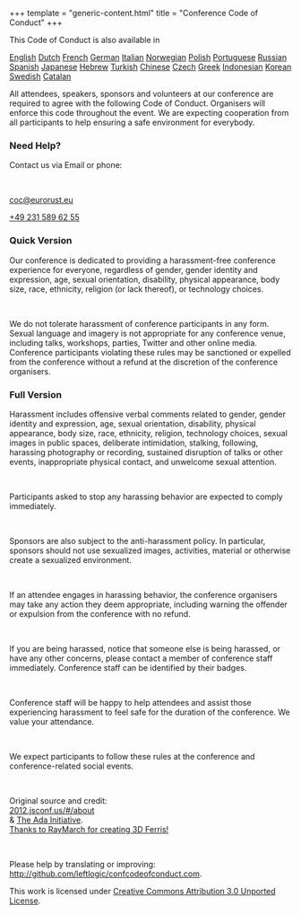 +++
template = "generic-content.html"
title = "Conference Code of Conduct"
+++

<div class="box mb-7">
  <p>This Code of Conduct is also available in</p>
  <div class="languages">
  <a href="https://confcodeofconduct.com" target="_blank" rel="noopener noreferrer">English</a>
  <a href="https://nl.confcodeofconduct.com" target="_blank" rel="noopener noreferrer">Dutch</a>
  <a href="https://fr.confcodeofconduct.com" target="_blank" rel="noopener noreferrer">French</a>
  <a href="https://de.confcodeofconduct.com" target="_blank" rel="noopener noreferrer">German</a>
  <a href="https://it.confcodeofconduct.com" target="_blank" rel="noopener noreferrer">Italian</a>
  <a href="https://no.confcodeofconduct.com" target="_blank" rel="noopener noreferrer">Norwegian</a>
  <a href="https://pl.confcodeofconduct.com" target="_blank" rel="noopener noreferrer">Polish</a>
  <a href="https://pt-br.confcodeofconduct.com" target="_blank" rel="noopener noreferrer">Portuguese</a>
  <a href="https://ru.confcodeofconduct.com" target="_blank" rel="noopener noreferrer">Russian</a>
  <a href="https://es.confcodeofconduct.com" target="_blank" rel="noopener noreferrer">Spanish</a>
  <a href="https://ja.confcodeofconduct.com" target="_blank" rel="noopener noreferrer">Japanese</a>
  <a href="https://he.confcodeofconduct.com" target="_blank" rel="noopener noreferrer">Hebrew</a>
  <a href="https://tr.confcodeofconduct.com" target="_blank" rel="noopener noreferrer">Turkish</a>
  <a href="https://tw.confcodeofconduct.com" target="_blank" rel="noopener noreferrer">Chinese</a>
  <a href="https://cz.confcodeofconduct.com" target="_blank" rel="noopener noreferrer">Czech</a>
  <a href="https://gr.confcodeofconduct.com" target="_blank" rel="noopener noreferrer">Greek</a>
  <a href="https://id.confcodeofconduct.com" target="_blank" rel="noopener noreferrer">Indonesian</a>
  <a href="https://kr.confcodeofconduct.com" target="_blank" rel="noopener noreferrer">Korean</a>
  <a href="https://sv.confcodeofconduct.com" target="_blank" rel="noopener noreferrer">Swedish</a>
  <a href="https://ca.confcodeofconduct.com" target="_blank" rel="noopener noreferrer">Catalan</a>
  </div>
  <p>
    All attendees, speakers, sponsors and volunteers at our conference are required to agree with the following Code
    of Conduct. Organisers will enforce this code throughout the event. We are expecting cooperation from all
    participants to help ensuring a safe environment for everybody.
  </p>
</div>
    <h3 class="mb-3 mt-7">Need Help?</h3>
    <div class="box text-centered">
    <p>Contact us via Email or phone:</p>
    <br>
    <p>
      <a href="mailto:coc@eurorust.eu" target="_blank" rel="noopener noreferrer">coc@eurorust.eu</a>
    </p>
    <p>
    <a href="tel:+49 231 589 62 55">+49 231 589 62 55</a>
    </p>
    </div>
    <h3 class="mb-3 mt-7">Quick Version</h3>
    <div class="box">
    <p>
      Our conference is dedicated to providing a harassment-free conference experience for everyone, regardless of
      gender, gender identity and expression, age, sexual orientation, disability, physical appearance, body size, race,
      ethnicity, religion (or lack thereof), or technology choices.</p><br><p>We do not tolerate harassment of conference
      participants in any form. Sexual language and imagery is not appropriate for any conference venue, including
      talks, workshops, parties, Twitter and other online media. Conference participants violating these rules may be
      sanctioned or expelled from the conference without a refund at the discretion of the conference organisers.
    </p>
    </div>
    <h3 class="mb-3 mt-7">Full Version</h3>
    <div class="box">
    <p>
      Harassment includes offensive verbal comments related to gender, gender identity and expression, age, sexual
      orientation, disability, physical appearance, body size, race, ethnicity, religion, technology choices, sexual
      images in public spaces, deliberate intimidation, stalking, following, harassing photography or recording,
      sustained disruption of talks or other events, inappropriate physical contact, and unwelcome sexual attention.
    </p>
    <br>
    <p>
      Participants asked to stop any harassing behavior are expected to comply immediately.
    </p>
    <br>
    <p>
      Sponsors are also subject to the anti-harassment policy. In particular, sponsors should not use sexualized images,
      activities, material or otherwise create a sexualized environment.
    </p>
    <br>
    <p>
      If an attendee engages in harassing behavior, the conference organisers may take any action they deem appropriate,
      including warning the offender or expulsion from the conference with no refund.
    </p>
    <br>
    <p>
      If you are being harassed, notice that someone else is being harassed, or have any other concerns, please contact
      a member of conference staff immediately. Conference staff can be identified by their badges.
    </p>
    <br>
    <p>
      Conference staff will be happy to help attendees and assist those experiencing harassment to feel safe for the
      duration of the conference. We value your attendance.
    </p>
    <br>
    <p>
      We expect participants to follow these rules at the conference and conference-related social events.
    </p>
    <br>
    <p class="note">
      Original source and credit:
      <br>
      <a href="http://2012.jsconf.us/#/about" target="_blank" rel="noopener noreferrer">2012.jsconf.us/#/about</a><br>& <a
        href="http://geekfeminism.wikia.com/wiki/Conference_anti-harassment/Policy" target="_blank" rel="noopener noreferrer">The Ada Initiative</a>.<br>
      <a href="https://github.com/RayMarch/ferris3d" target="_blank" rel="noopener noreferrer">Thanks to RayMarch for creating 3D Ferris!</a>
    </p>
    <br>
    <p class="note">
      Please help by translating or improving: <a
        href="http://github.com/leftlogic/confcodeofconduct.com">http://github.com/leftlogic/confcodeofconduct.com</a>.
    </p>
    <!-- <br> -->
    <p class="note">
      This work is licensed under <a href="http://creativecommons.org/licenses/by/3.0/deed.en_US" target="_blank" rel="noopener noreferrer">Creative Commons
        Attribution 3.0 Unported License</a>.
    </p>
    </div>
